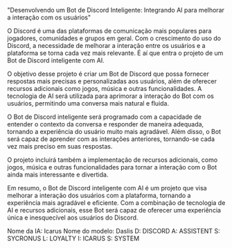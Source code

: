 "Desenvolvendo um Bot de Discord Inteligente: Integrando AI para melhorar a interação com os usuários"

O Discord é uma das plataformas de comunicação mais populares para jogadores, comunidades e grupos em geral. Com o crescimento do uso do Discord, a necessidade de melhorar a interação entre os usuários e a plataforma se torna cada vez mais relevante. É aí que entra o projeto de um Bot de Discord inteligente com AI.

O objetivo desse projeto é criar um Bot de Discord que possa fornecer respostas mais precisas e personalizadas aos usuários, além de oferecer recursos adicionais como jogos, música e outras funcionalidades. A tecnologia de AI será utilizada para aprimorar a interação do Bot com os usuários, permitindo uma conversa mais natural e fluida.

O Bot de Discord inteligente será programado com a capacidade de entender o contexto da conversa e responder de maneira adequada, tornando a experiência do usuário muito mais agradável. Além disso, o Bot será capaz de aprender com as interações anteriores, tornando-se cada vez mais preciso em suas respostas.

O projeto incluirá também a implementação de recursos adicionais, como jogos, música e outras funcionalidades para tornar a interação com o Bot ainda mais interessante e divertida.

Em resumo, o Bot de Discord inteligente com AI é um projeto que visa melhorar a interação dos usuários com a plataforma, tornando a experiência mais agradável e eficiente. Com a combinação de tecnologia de AI e recursos adicionais, esse Bot será capaz de oferecer uma experiência única e inesquecível aos usuários do Discord.

Nome da IA:      Icarus
Nome do modelo:  Daslis
                          D: DISCORD
                          A: ASSISTENT
                          S: SYCRONUS
                          L: LOYALTY
                          I: ICARUS
                          S: SYSTEM
